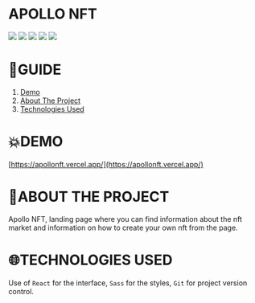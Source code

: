 # **APOLLO NFT**

![](https://res.cloudinary.com/dos3i5jqy/image/upload/v1673908260/apollonft/readme/apollonft1_jf9uic.jpg)
![](https://res.cloudinary.com/dos3i5jqy/image/upload/v1673908260/apollonft/readme/apollonft2_vn3soz.jpg)
![](https://res.cloudinary.com/dos3i5jqy/image/upload/v1673908260/apollonft/readme/apollonft3_z5meal.jpg)
![](https://res.cloudinary.com/dos3i5jqy/image/upload/v1673908260/apollonft/readme/apollonft4_suy8he.jpg)
![](https://res.cloudinary.com/dos3i5jqy/image/upload/v1673908260/apollonft/readme/apollonft5_owwi9k.jpg)

# **📑GUIDE**

<ol>
     <li><a href="#-demo">Demo</a></li>
     <li><a href="#-about-the-project">About The Project</a></li>
     <li><a href="#-technologies-used">Technologies Used</a></li>
</ol>

# **💥DEMO**

[https://apollonft.vercel.app/](https://apollonft.vercel.app/)

# **💬ABOUT THE PROJECT**

Apollo NFT, landing page where you can find information about the nft market and information on how to create your own nft from the page.

# **🌐TECHNOLOGIES USED**

Use of `React` for the interface, `Sass` for the styles, `Git` for project version control.
